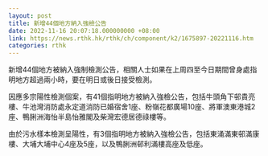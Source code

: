 ```yaml
---
layout: post
title: 新增44個地方納入強檢公告
date: 2022-11-16 20:07:18.000000000 +08:00
link: https://news.rthk.hk/rthk/ch/component/k2/1675897-20221116.htm
categories: rthk
---
```


新增44個地方被納入強制檢測公告，相關人士如果在上周四至今日期間曾身處指明地方超過兩小時，要在明日或後日接受檢測。

因應多宗陽性檢測個案，有41個指明地方被納入強檢公告，包括牛頭角下邨貴亮樓、牛池灣消防處永定道消防已婚宿舍1座、粉嶺花都廣場10座、將軍澳東港城2座、鴨脷洲海怡半島怡雅閣及柴灣宏德居德祿樓等。

由於污水樣本檢測呈陽性，有3個指明地方被納入強檢公告，包括東涌滿東邨滿康樓、大埔大埔中心4座及5座，以及鴨脷洲邨利滿樓高座及低座。
